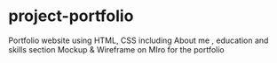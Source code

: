 # project-portfolio
Portfolio website using HTML, CSS including About me , education and skills section 
Mockup & Wireframe on MIro for the portfolio
